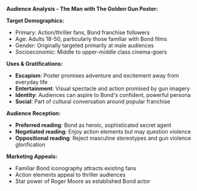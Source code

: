 **Audience Analysis - The Man with The Golden Gun Poster:**

**Target Demographics:**
- Primary: Action/thriller fans, Bond franchise followers
- Age: Adults 18-50, particularly those familiar with Bond films
- Gender: Originally targeted primarily at male audiences
- Socioeconomic: Middle to upper-middle class cinema-goers

**Uses & Gratifications:**
- **Escapism**: Poster promises adventure and excitement away from everyday life
- **Entertainment**: Visual spectacle and action promised by gun imagery
- **Identity**: Audiences can aspire to Bond's confident, powerful persona
- **Social**: Part of cultural conversation around popular franchise

**Audience Reception:**
- **Preferred reading**: Bond as heroic, sophisticated secret agent
- **Negotiated reading**: Enjoy action elements but may question violence
- **Oppositional reading**: Reject masculine stereotypes and gun violence glorification

**Marketing Appeals:**
- Familiar Bond iconography attracts existing fans
- Action elements appeal to thriller audiences
- Star power of Roger Moore as established Bond actor